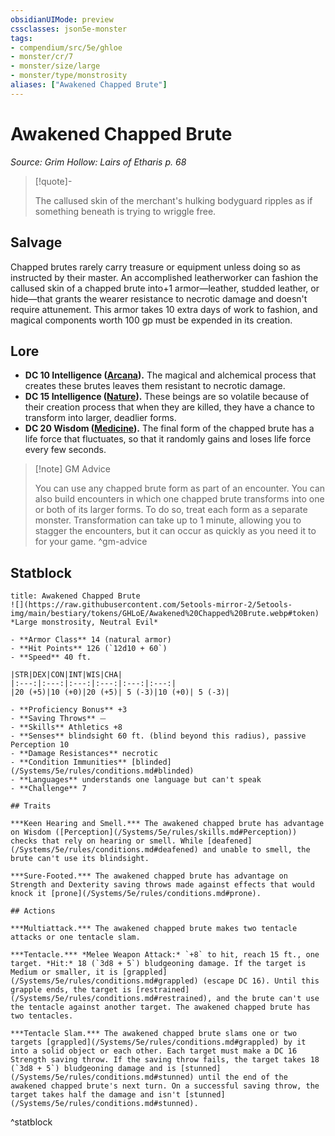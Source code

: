 ```yaml
---
obsidianUIMode: preview
cssclasses: json5e-monster
tags:
- compendium/src/5e/ghloe
- monster/cr/7
- monster/size/large
- monster/type/monstrosity
aliases: ["Awakened Chapped Brute"]
---
```

# Awakened Chapped Brute
*Source: Grim Hollow: Lairs of Etharis p. 68*  

> [!quote]-  
> 
> The callused skin of the merchant's hulking bodyguard ripples as if something beneath is trying to wriggle free.

## Salvage

Chapped brutes rarely carry treasure or equipment unless doing so as instructed by their master. An accomplished leatherworker can fashion the callused skin of a chapped brute into+1 armor—leather, studded leather, or hide—that grants the wearer resistance to necrotic damage and doesn't require attunement. This armor takes 10 extra days of work to fashion, and magical components worth 100 gp must be expended in its creation.

## Lore

- **DC 10 Intelligence ([Arcana](/Systems/5e/rules/skills.md#Arcana)).** The magical and alchemical process that creates these brutes leaves them resistant to necrotic damage.  
- **DC 15 Intelligence ([Nature](/Systems/5e/rules/skills.md#Nature)).** These beings are so volatile because of their creation process that when they are killed, they have a chance to transform into larger, deadlier forms.  
- **DC 20 Wisdom ([Medicine](/Systems/5e/rules/skills.md#Medicine)).** The final form of the chapped brute has a life force that fluctuates, so that it randomly gains and loses life force every few seconds.  

> [!note] GM Advice
> 
> You can use any chapped brute form as part of an encounter. You can also build encounters in which one chapped brute transforms into one or both of its larger forms. To do so, treat each form as a separate monster. Transformation can take up to 1 minute, allowing you to stagger the encounters, but it can occur as quickly as you need it to for your game.
^gm-advice

## Statblock

```ad-statblock
title: Awakened Chapped Brute
![](https://raw.githubusercontent.com/5etools-mirror-2/5etools-img/main/bestiary/tokens/GHLoE/Awakened%20Chapped%20Brute.webp#token)
*Large monstrosity, Neutral Evil*

- **Armor Class** 14 (natural armor)
- **Hit Points** 126 (`12d10 + 60`)
- **Speed** 40 ft.

|STR|DEX|CON|INT|WIS|CHA|
|:---:|:---:|:---:|:---:|:---:|:---:|
|20 (+5)|10 (+0)|20 (+5)| 5 (-3)|10 (+0)| 5 (-3)|

- **Proficiency Bonus** +3
- **Saving Throws** ⏤
- **Skills** Athletics +8
- **Senses** blindsight 60 ft. (blind beyond this radius), passive Perception 10
- **Damage Resistances** necrotic
- **Condition Immunities** [blinded](/Systems/5e/rules/conditions.md#blinded)
- **Languages** understands one language but can't speak
- **Challenge** 7

## Traits

***Keen Hearing and Smell.*** The awakened chapped brute has advantage on Wisdom ([Perception](/Systems/5e/rules/skills.md#Perception)) checks that rely on hearing or smell. While [deafened](/Systems/5e/rules/conditions.md#deafened) and unable to smell, the brute can't use its blindsight.

***Sure-Footed.*** The awakened chapped brute has advantage on Strength and Dexterity saving throws made against effects that would knock it [prone](/Systems/5e/rules/conditions.md#prone).

## Actions

***Multiattack.*** The awakened chapped brute makes two tentacle attacks or one tentacle slam.

***Tentacle.*** *Melee Weapon Attack:* `+8` to hit, reach 15 ft., one target. *Hit:* 18 (`3d8 + 5`) bludgeoning damage. If the target is Medium or smaller, it is [grappled](/Systems/5e/rules/conditions.md#grappled) (escape DC 16). Until this grapple ends, the target is [restrained](/Systems/5e/rules/conditions.md#restrained), and the brute can't use the tentacle against another target. The awakened chapped brute has two tentacles.

***Tentacle Slam.*** The awakened chapped brute slams one or two targets [grappled](/Systems/5e/rules/conditions.md#grappled) by it into a solid object or each other. Each target must make a DC 16 Strength saving throw. If the saving throw fails, the target takes 18 (`3d8 + 5`) bludgeoning damage and is [stunned](/Systems/5e/rules/conditions.md#stunned) until the end of the awakened chapped brute's next turn. On a successful saving throw, the target takes half the damage and isn't [stunned](/Systems/5e/rules/conditions.md#stunned).
```
^statblock